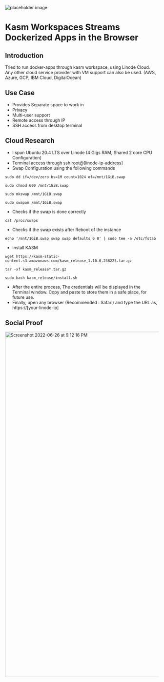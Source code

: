 
![placeholder image](https://camo.githubusercontent.com/3e4803b1e1707d4eb08aafb50318f23658ea195438834b840a2f393a9b9edba4/68747470733a2f2f6b61736d2d7374617469632d636f6e74656e742e73332e616d617a6f6e6177732e636f6d2f6c6f676f5f6b61736d2e706e67)

# Kasm Workspaces Streams Dockerized Apps in the Browser

## Introduction

Tried to run docker-apps through kasm workspace, using Linode Cloud.
Any other cloud service provider with VM support can also be used. (AWS, Azure, GCP, IBM Cloud, DigitalOcean)

## Use Case

- Provides Separate space to work in
- Privacy
- Multi-user support
- Remote access through IP
- SSH access from desktop terminal

## Cloud Research

- I spun Ubuntu 20.4 LTS over Linode (4 Gigs RAM, Shared 2 core CPU Configuration)
- Terminal access through ssh root@[linode-ip-address]
- Swap Configuration using the following commands

```
sudo dd if=/dev/zero bs=1M count=1024 of=/mnt/1GiB.swap

sudo chmod 600 /mnt/1GiB.swap

sudo mkswap /mnt/1GiB.swap

sudo swapon /mnt/1GiB.swap

```

- Checks if the swap is done correctly
```
cat /proc/swaps

```
- Checks if the swap exists after Reboot of the instance

```
echo '/mnt/1GiB.swap swap swap defaults 0 0' | sudo tee -a /etc/fstab

```
- Install KASM
```
wget https://kasm-static-content.s3.amazonaws.com/kasm_release_1.10.0.238225.tar.gz

tar -xf kasm_release*.tar.gz

sudo bash kasm_release/install.sh

```

- After the entire process, The credentials will be displayed in the Terminal window. Copy and paste to store them in a safe place, for future use.
- Finally, open any browser (Recommended : Safari) and type the URL as, https://[your-linode-ip]

## Social Proof

<img width="1133" alt="Screenshot 2022-06-26 at 9 12 16 PM" src="https://user-images.githubusercontent.com/91361382/175822273-81030d32-577e-4d3d-bbc1-02be671796ef.png">


